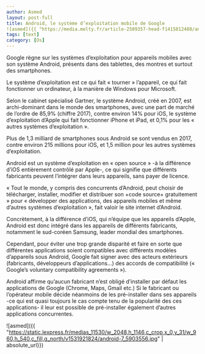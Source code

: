 ```yaml
---
author: Asmed
layout: post-full
title: Android, le système d’exploitation mobile de Google
![asmed]({{ "https://media.melty.fr/article-2509357-head-f1415812488/android-infographie-systeme-d-exploitation.jpg" | absolute_url}})
tags: [text]
category: [Os]
---
```

Google règne sur les systèmes d’exploitation pour appareils mobiles avec son système Android, présents dans des tablettes, des montres et surtout des smartphones.

Le système d’exploitation est ce qui fait « tourner » l’appareil, ce qui fait fonctionner un ordinateur, à la manière de Windows pour Microsoft.

Selon le cabinet spécialisé Gartner, le système Android, créé en 2007, est archi-dominant dans le monde des smartphones, avec une part de marché de l’ordre de 85,9% (chiffre 2017), contre environ 14% pour iOS, le système d’exploitation d’Apple qui fait fonctionner iPhone et iPad, et 0,1% pour les « autres systèmes d’exploitation ».

Plus de 1,3 milliard de smartphones sous Android se sont vendus en 2017, contre environ 215 millions pour iOS, et 1,5 million pour les autres systèmes d’exploitation.

Android est un système d’exploitation en « open source » -à la différence d’iOS entièrement contrôlé par Apple-, ce qui signifie que différents fabricants peuvent l’intégrer dans leurs appareils, sans payer de licence.

« Tout le monde, y compris des concurrents d’Android, peut choisir de télécharger, installer, modifier et distribuer son +code source+ gratuitement » pour « développer des applications, des appareils mobiles et même d’autres systèmes d’exploitation », fait valoir le site internet d’Android.

Concrètement, à la différence d’iOS, qui n’équipe que les appareils d’Apple, Android est donc intégré dans les appareils de différents fabricants, notamment le sud-coréen Samsung, leader mondial des smartphones.

Cependant, pour éviter une trop grande disparité et faire en sorte que différentes applications soient compatibles avec différents modèles d’appareils sous Android, Google fait signer avec des acteurs extérieurs (fabricants, développeurs d’applications…) des accords de compatibilité (« Google’s voluntary compatibility agreements »).

Android affirme qu’aucun fabricant n’est obligé d’installer par défaut les applications de Google (Chrome, Maps, Gmail etc.) Si le fabricant ou l’opérateur mobile décide néanmoins de les pré-installer dans ses appareils -ce qui est quasi toujours le cas compte tenu de la popularité des ces applications- il leur est possible de pré-installer également d’autres applications concurrentes.

![asmed]({{ "https://static.lexpress.fr/medias_11530/w_2048,h_1146,c_crop,x_0,y_31/w_960,h_540,c_fill,g_north/v1531921824/android-7_5903556.jpg" | absolute_url}})

<br>
<https://lnt.ma/android-systeme-dexploitation-mobile-de-google/>


